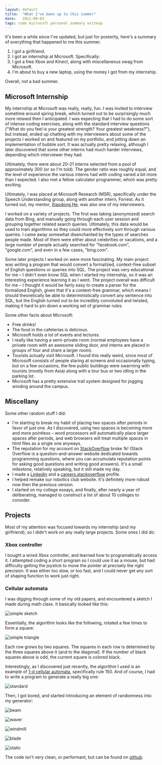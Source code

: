 ```yaml
---
layout: default
title:  "What I've been up to this summer"
date:   2012-09-03
tags: code microsoft personal summary writeup
---
```


It's been a while since I've updated, but just for posterity, here's a summary of everything that happened to me this summer.

1.  I got a girlfriend.
2.  I got an internship at Microsoft. Specifically:
3.  I got a free Xbox and Kinect, along with miscellaneous swag from Microsoft.
4.  I'm about to buy a new laptop, using the money I got from my internship.

Overall, not a bad summer.

## Microsoft Internship ##

My internship at Microsoft was really, really, fun. I was invited to interview sometime around spring break, which turned out to be surprisingly much more relaxed then I anticipated. I was expecting that I had to do some sort of intense coding exercises, along with the standard interview questions ("What do you feel is your greatest strength? Your greatest weakness?"), but instead, ended up chatting with my interviewers about some of the projects I worked on and featured on my portfolio, and jotting down an implementation of bubble sort. It was actually pretty relaxing, although I later discovered that some other interns had much harder interviews, depending which interviewer they had.

Ultimately, there were about 20-21 interns selected from a pool of approximately 300 (or so I'm told). The gender ratio was roughly equal, and the level of experience the various interns had with coding varied a bit more than I expected. I also met a fellow calculator programmer, which was pretty exciting.

Ultimately, I was placed at Microsoft Research (MSR), specifically under the Speech Understanding group, along with another intern, Forrest. As it turned out, my mentor, [Xiaodong He](http://research.microsoft.com/en-us/people/xiaohe/), was also one of my interviewers.

I worked on a variety of projects. The first was taking (anonymized) search data from Bing, and manually going through each user session and grouping together related search queries. Ultimately, this data would be used to train algorithms so they could more effectively sort through various queries. I came away somewhat disenchanted by the types of searches people made. Most of them were either about celebrities or vacations, and a large number of people actually searched for "facebook.com", "google.com", and even in a few cases, "bing.com".

Some later projects I worked on were more fascinating. My main project was writing a program that would convert a formalized, context-free subset of English questions or queries into SQL. The project was very educational for me &ndash; I didn't even know SQL when I started my internship, so it was an interesting experience learning it as I went. The project overall was difficult for me &ndash; I thought it would be fairly easy to create a parser for the formalized English, given that it's a context-free grammar, which means I should theoretically be able to deterministically convert any sentence into SQL, but the English turned out to be incredibly convoluted and twisted, making it hard to pin down a working set of grammar rules.

Some other facts about Microsoft:

*   Free drinks!
*   The food in the cafeterias is delicious.
*   Microsoft holds *a lot* of events and lectures.
*   I really like having a semi-private room (normal employees have a private room with an awesome sliding door, and interns are placed in groups of four and share a larger room).
*   Tourists actually visit Microsoft. I found this really weird, since most of Microsoft consists of people staring at screens and occasionally typing, but on a few occasions, the few public buildings were swarming with tourists (mostly from Asia) along with a tour bus or two idling in the parking lot.
*   Microsoft has a pretty extensive trail system designed for jogging winding around the campus. 

## Miscellany ##

Some other random stuff I did:

*   I'm starting to break my habit of placing two spaces after periods in favor of just one. As I discovered, using two spaces is becoming more and more pointless &ndash; word processors will automatically place larger spaces after periods, and web browsers will treat multiple spaces in html files as a single one anyways.
*   The reputation for my account on [StackOverflow](http://stackoverflow.com/users/646543/michael0x2a) broke 1k! (Stack Overflow is a question-and-answer website dedicated towards programming questions, where you can accumulate reputation points for asking good questions and writing good answers). It's a small milestone, relatively speaking, but it still made my day.
*   I made a [Linkedin](http://linkedin.com/in/michael0x2a) and a [careers.stackoverflow](http://careers.stackoverflow.com/michael0x2a) profile.
*   I helped remake our robotics club website. It's definitely more robust now then the previous version.
*   I started on my college essays, and finally, after nearly a year of deliberating, managed to construct a list of about 10 colleges to consider.

## Projects ##

Most of my attention was focused towards my internship (and my girlfriend), so I didn't work on any really large projects. Some ones I did do:

### Xbox controller
I bought a wired Xbox controller, and learned how to programatically access it. I attempted coding a short program so I could use it as a mouse, but had difficulty getting the joystick to move the pointer at precisely the right precision. It was either too slow, or too fast, and I could never get any sort of shaping function to work just right.

### Cellular automata

I was digging through some of my old papers, and encountered a sketch I made during math class. It basically looked like this:

![simple sketch](/_assets/media/semifractal/simple.png)

Essentially, the algorithm looks like the following, rotated a few times to form a square:

![simple triangle](/_assets/media/semifractal/simple-triangle.png)

Each row grows by two squares. The squares in each row is determined by the three squares above it (and to the diagonal). If the number of black squares above is odd, the current square is colored black.

Interestingly, as I discovered just recently, the algorithm I used is an example of [1-d cellular automata](http://en.wikipedia.org/wiki/Elementary_cellular_automaton), specifically rule 150. 
And of course, I had to write a program to generate a really big one:

![standard](/_assets/media/semifractal/standard.png)

Then, I got bored, and started introducing an element of randomness into my generator:

![beam](/_assets/media/semifractal/beam.png)

![waver](/_assets/media/semifractal/waver.png)

![windmill](/_assets/media/semifractal/windmill.png)

![blade](/_assets/media/semifractal/blade.png)

![static](/_assets/media/semifractal/static.png)

The code isn't very clean, or performant, but can be found on [github](http://github.com/michael0x2a/semifractal).